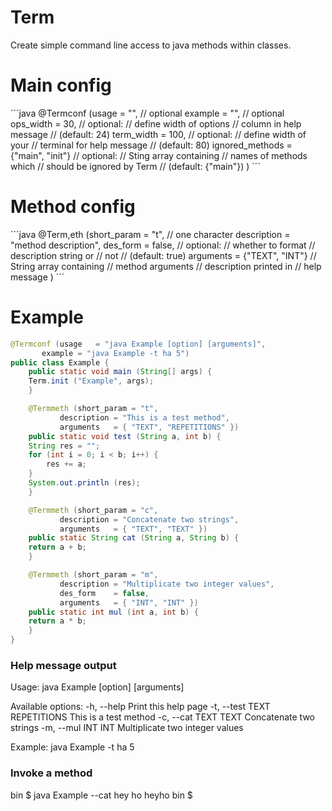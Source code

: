 Term
====

Create simple command line access to java methods within classes.

Main config
===========

´´´java
@Termconf (usage           = "<usage string>",   // optional
	   example         = "<example string>", // optional
	   ops_width       = 30, 	      	 // optional:
	   	            			 //   define width of options
		           			 //   column in help message
						 // (default: 24)
           term_width      = 100,		 // optional:
	   	      			    	 //   define width of your
					    	 //   terminal for help message
						 // (default: 80)
           ignored_methods = {"main", "init"}	 // optional:
           		     			 //   Sting array containing
						 //   names of methods which
						 //   should be ignored by Term
						 // (default: {"main"})
          )
´´´

Method config
=============

´´´java
@Term,eth (short_param     = "t",		   // one character
	   description     = "method description",
	   des_form        = false, 	      	   // optional:
	   		     			   //   whether to format
						   //   description string or
						   //   not
						   // (default: true)
           arguments       = {"TEXT", "INT"}   	   // String array containing
	   		     	      		   // method arguments
						   // description printed in
						   // help message
          )
´´´

Example
=======

```java
@Termconf (usage   = "java Example [option] [arguments]",
	   example = "java Example -t ha 5")
public class Example {
    public static void main (String[] args) {
	Term.init ("Example", args);
    }

    @Termmeth (short_param = "t",
	       description = "This is a test method",
	       arguments   = { "TEXT", "REPETITIONS" })
    public static void test (String a, int b) {
	String res = "";
	for (int i = 0; i < b; i++) {
	    res += a;
	}
	System.out.println (res);
    }

    @Termmeth (short_param = "c",
	       description = "Concatenate two strings",
	       arguments   = { "TEXT", "TEXT" })
    public static String cat (String a, String b) {
	return a + b;
    }

    @Termmeth (short_param = "m",
	       description = "Multiplicate two integer values",
	       des_form    = false,
	       arguments   = { "INT", "INT" })
    public static int mul (int a, int b) {
	return a * b;
    }
}
```

### Help message output ###
   Usage: java Example [option] [arguments]
   
   Available options:
     -h, --help            Print this help page
     -t, --test TEXT REPETITIONS
                           This is a test method
     -c, --cat TEXT TEXT   Concatenate two strings
     -m, --mul INT INT     Multiplicate two integer values
   
   Example:
     java Example -t ha 5

### Invoke a method ###
   bin $ java Example --cat hey ho
   heyho
   bin $
